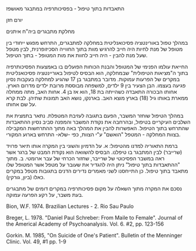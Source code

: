 התאבדות בתוך טיפול - בפסיכותרפיה במתבגר מאושפז

יורם חזן

מחלקת מתבגרים ביה"ח איתנים

במהלך טפול באורינטציה פסיכואנליטית במחלקה למתבגרים, התרחש מפגש ייחודי בין מטופל של מנת לחיות היה חייב להרגיש מוות בתוך החווייה הסכיזופרנית, לבין מטפל שעל מנת להבין - היה חייב לחוות את מות המטופל - בתוך הטיפול.

החייאת עולמו הפנימי של המטופל והבנת הכוחות הפועלים בו באמצעות הפסיכותרפיה בתוך ה"מציאות הטיפולית" שבמחלקה, הוא הבסיס לטיפול באוריינטציה פסיכואנליטית במקרים של הפרעות עמוקות. מדובר במתבגר בן 17 שהגיע למחלקה בעקבות נסיון פגיעה בעצמו. הבן הצעיר בין 9 ילדים, למשפחה מבוססת מרובת ילדים מדרום הארץ. אחותו הבכורה התאבדה כשהייתה בת 18, הוא אז בן 4. אחות האב, מתה ממחלה ממארת באותו גיל (18) בארץ מוצא האב. בארנקו, נושא האב תמונות שתיהן. לבת קרא על שם אחותו.

במהלך הטיפול שוחזר המשבר, הפעם בתגובה לעזיבת המטפלת. נתאר בתמצית את השלבים העיקריים בטיפול, ובהרחבה את נקודת המשבר והמפנה סביב נסיון ההתאבדות שהתרחש בתוך הטיפול. האפשרות להבין את המהלך באה מתוך ההתרחשות המקבילה בצוות המחלקה - המטפל "הואשם" ע"י הצוות, כפי -שלא- התרחש בארוע המקורי.

ברמת התאוריה למדנו מהטיפול: א. על הדמיון והשוני בין המקרה אותו תיאר פרויד (שרייבר) לבין המתבגר בו טיפלנו. הבסיס להשוואה הוא נקודת המבט של ברגר אשר ראה במשבר הפסיכוטי של שרייבר, שחזור הכרחי של עבר ארומטי. ב. מתוך "ההתאבדות בתוך טיפול" ניתן היה להגדיר את שעובר על מטפל אשר המטופל שלו מתאבד בתוך טיפול. כן התייחסנו לשני מאמרים נדירים הדנים בתגובות מטפל במקרים כאלו (ביון, גורקין).

נסכם את המקרה מתוך השאלה על מקום פסיכותרפיה במקרים דומים של מתבגרים בעת משבר, על רקע הפרעה עמוקה.

Bion, W.F. 1974. Brazilian Lectures - 2. Rio Sau Paulo

Breger, L. 1978. "Daniel Paul Schreber: From Maile to Female". Journal of the Americal Academy of Psychoanalysis. Vol. 6. #2, pp. 123-156

Gorkin. M. 1985, "On Suicide of One's Patient". Bulletin of the Menninger Clinic. Vol. 49, #1 pp. 1-9
